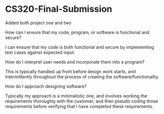 # CS320-Final-Submission
Added both project one and two


How can I ensure that my code, program, or software is functional and secure?

I can ensure that my code is both functional and secure by implementing test cases against expected input. 


How do I interpret user needs and incorporate them into a program?

This is typically handled up front before design work starts, and intermittently throughout the process of creating the software/functionality.


How do I approach designing software?

Typically my approach is a minimalistic one, and involves working the requirements thoroughly with the customer, and then pseudo coding those requirements before verifying that I have completed these requirements. 
